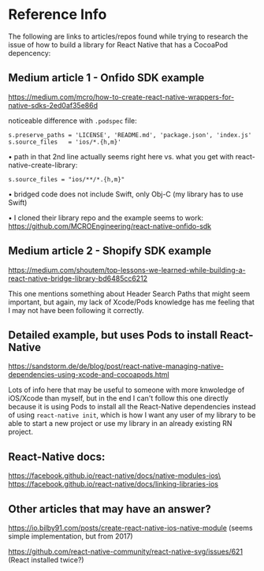 # Reference Info

The following are links to articles/repos found while trying to research the issue of how to build a library for React Native that has a CocoaPod depencency:

## Medium article 1 - Onfido SDK example
https://medium.com/mcro/how-to-create-react-native-wrappers-for-native-sdks-2ed0af35e86d

noticeable difference with `.podspec` file:

```
s.preserve_paths = 'LICENSE', 'README.md', 'package.json', 'index.js'
s.source_files   = 'ios/*.{h,m}'
```
• path in that 2nd line actually seems right here vs. what you get with react-native-create-library:

```s.source_files = "ios/**/*.{h,m}"```

• bridged code does not include Swift, only Obj-C (my library has to use Swift)

• I cloned their library repo and the example seems to work: https://github.com/MCROEngineering/react-native-onfido-sdk



## Medium article 2 - Shopify SDK example
https://medium.com/shoutem/top-lessons-we-learned-while-building-a-react-native-bridge-library-bd6485cc6212

This one mentions something about Header Search Paths that might seem important, but again, my lack of Xcode/Pods knowledge has me feeling that I may not have been following it correctly.



## Detailed example, but uses Pods to install React-Native
https://sandstorm.de/de/blog/post/react-native-managing-native-dependencies-using-xcode-and-cocoapods.html

Lots of info here that may be useful to someone with more knwoledge of iOS/Xcode than myself, but in the end I can't follow this one directly because it is using Pods to install all the React-Native dependencies instead of using `react-native init`, which is how I want any user of my library to be able to start a new project or use my library in an already existing RN project.



## React-Native docs:
https://facebook.github.io/react-native/docs/native-modules-ios\
https://facebook.github.io/react-native/docs/linking-libraries-ios




## Other articles that may have an answer?
https://io.bilby91.com/posts/create-react-native-ios-native-module (seems simple implementation, but from 2017)

https://github.com/react-native-community/react-native-svg/issues/621 (React installed twice?)